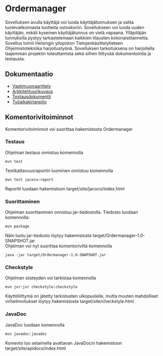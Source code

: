 # **Ordermanager** 
Sovelluksen avulla käyttäjä voi luoda käyttäjätunnuksen ja valita tuotevalikoimasta tuotteita ostoskoriin. Sovellukseen voi luoda uuden käyttäjän, mikäli kyseinen käyttäjätunnus on vielä vapaana. Ylläpitäjän tunnuksilla pystyy tarkastelemaan kaikkien tilausten kokonaistilannetta.
Sovellus toimii Helsingin yliopiston Tietojenkäsittelytieteen Ohjelmistotekniika harjoitustyönä. Sovelluksen tarkoituksena on harjoitella laajemman projektin toteuttamista sekä siihen liittyvää dokumentointia ja testausta.
## **Dokumentaatio**

* [Vaatimusmaarittely](./dokumentaatio/vaatimusmaarittely.md)  
* [Arkkitehtuurikuvaus](./dokumentaatio/arkkitehtuurikuvaus.md)  
* [Testausdokumentti](./dokumentaatio/testausdokumentti.md)  
* [Työaikakirjanpito](./dokumentaatio/tuntikirjanpito.md)  

## **Komentorivitoiminnot**  
Komentorivitoiminnot voi suorittaa hakemistosta Ordermanager
### **Testaus** 
Ohjelman testaus onnistuu komennolla 
``` 
mvn test 
``` 
Testikattavuusraportin luominen onnistuu komennolla 
```
mvn test jacoco:report
```
Raportti luodaan hakemistoon target/site/jacoco/index.html 

### **Suorittaminen**
Ohjelman suorittaminen onnistuu jar-tiedostolla.
Tiedosto luodaan komennolla:
``` 
mvn package 
``` 
Näin luotu jar-tiedosto löytyy hakemistosta target/Ordermanager-1.0-SNAPSHOT.jar  
Ohjelman voi nyt suorittaa komentoriviltä komennolla 
``` 
java -jar target/Ordermanager-1.0-SNAPSHOT.jar
``` 

### **Checkstyle** 
Ohjelman siisteyden voi tarkistaa komennolla 
``` 
mvn jxr:jxr checkstyle:checkstyle
``` 
Käyttöliittymä on jätetty tarkistusten ulkopuolelle, mutta muuten mahdolliset virheilmoitukset löytyy hakemistosta target/site/checkstyle.html

### **JavaDoc** 
JavaDoc luodaan komennolla
```
mvn javadoc:javadoc
```
Komento luo selaimella avattavan JavaDocin hakemistoon target/site/apidocs/index.html
